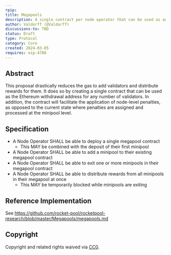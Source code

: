```yaml
---
rpip:
title: Megapools
description: A single contract per node operator that can be used as an ethereum withdrawal address for multiple validators
author: Valdorff (@Valdorff)
discussions-to: TBD
status: Draft
type: Protocol
category: Core
created: 2024-03-05
requires: eip-4788
---
```


## Abstract
This proposal drastically reduces the gas to add validators and distribute rewards for them. It does so by creating a single contract that can be used as the Ethereum withdrawal address for any number of validators. In addition, the contract will facilitate the application of node-level penalties, as opposed to the current state where penalties are assigned and processed at the minipool level.

## Specification
- A Node Operator SHALL be able to deploy a single megapool contract
    - This MAY be combined with the deposit of their first minipool
- A Node Operator SHALL be able to add a minipool to their existing megapool contract
- A Node Operator SHALL be able to exit one or more minipools in their megapool contract
- A Node Operator SHALL be able to distribute rewards from all minipools in their megapool at once
  - This MAY be temporarily blocked while minipools are exiting

## Reference Implementation
See <https://github.com/rocket-pool/rocketpool-research/blob/master/Megapools/megapools.md>

## Copyright
Copyright and related rights waived via [CC0](https://creativecommons.org/publicdomain/zero/1.0/).
